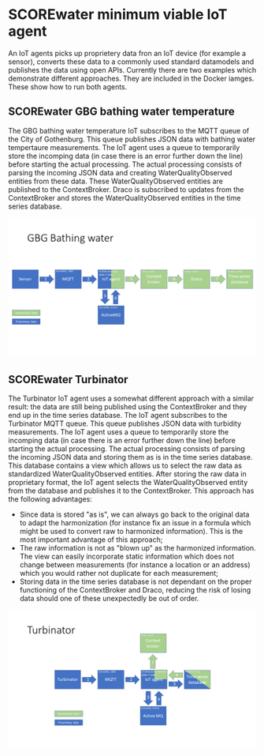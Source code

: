 # SCOREwater minimum viable IoT agent

An IoT agents picks up proprietery data fron an IoT device (for example a sensor), converts these data to a commonly used standard datamodels and publishes the data using open APIs. Currently there are two examples which demonstrate different approaches. They are included in the Docker iamges. These show how to run both agents. 

## SCOREwater GBG bathing water temperature

The GBG bathing water temperature IoT subscribes to the MQTT queue of the City of Gothenburg. This queue publishes JSON data with bathing water tempertaure measurements. The IoT agent uses a queue to temporarily store the incomping data (in case there is an error further down the line) before starting the actual processing. The actual processing consists of parsing the incoming JSON data and creating WaterQualityObserved entities from these data. These WaterQualityObserved entities are published to the ContextBroker. Draco is subscribed to updates from the ContextBroker and stores the WaterQualityObserved entities in the time series database. 

![GBG bathing water temperature](gbg_setup.png)

## SCOREwater Turbinator

The Turbinator IoT agent uses a somewhat different approach with a similar result: the data are still being published using the ContextBroker and they end up in the time series database. The IoT agent subscribes to the Turbinator MQTT queue. This queue publishes JSON data with turbidity measurements. The IoT agent uses a queue to temporarily store the incomping data (in case there is an error further down the line) before starting the actual processing. The actual processing consists of parsing the incoming JSON data and storing them as is in the time series database. This database contains a view which allows us to select the raw data as standardized WaterQualityObserved entities. After storing the raw data in proprietary format, the IoT agent selects the WaterQualityObserved entity from the database and publishes it to the ContextBroker. This approach has the following advantages:

- Since data is stored "as is", we can always go back to the original data to adapt the harmonization (for instance fix an issue in a formula which might be used to convert raw to harmonized information). This is the most important advantage of this approach;
- The raw information is not as "blown up" as the harmonized information. The view can easily incorporate static information which does not change between measurements (for instance a location or an address) which you would rather not duplicate for each measurement;
- Storing data in the time series database is not dependant on the proper functioning of the ContextBroker and Draco, reducing the risk of losing data should one of these unexpectedly be out of order. 

![Turbinator setup](turbinator_setup.png)
